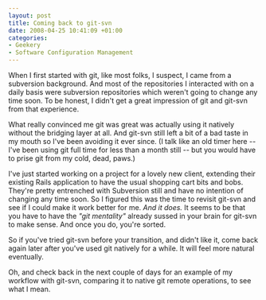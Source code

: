 ```yaml
---
layout: post
title: Coming back to git-svn
date: 2008-04-25 10:41:09 +01:00
categories:
- Geekery
- Software Configuration Management
---
```

When I first started with git, like most folks, I suspect, I came from a
subversion background. And most of the repositories I interacted with on a
daily basis were subversion repositories which weren't going to change any
time soon. To be honest, I didn't get a great impression of git and git-svn
from that experience.

What really convinced me git was great was actually using it natively without
the bridging layer at all. And git-svn still left a bit of a bad taste in my
mouth so I've been avoiding it ever since. (I talk like an old timer here --
I've been using git full time for less than a month still -- but you would
have to prise git from my cold, dead, paws.)

I've just started working on a project for a lovely new client, extending
their existing Rails application to have the usual shopping cart bits and
bobs. They're pretty entrenched with Subversion still and have no intention of
changing any time soon. So I figured this was the time to revisit git-svn and
see if I could make it work better for me. *And it does.* It seems to be that
you have to have the *"git mentality"* already sussed in your brain for
git-svn to make sense. And once you do, you're sorted.

So if you've tried git-svn before your transition, and didn't like it, come
back again later after you've used git natively for a while. It will feel more
natural eventually.

Oh, and check back in the next couple of days for an example of my workflow
with git-svn, comparing it to native git remote operations, to see what I
mean.
